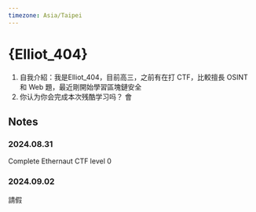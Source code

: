 ```yaml
---
timezone: Asia/Taipei
---
```


# {Elliot_404}

1. 自我介紹：我是Elliot_404，目前高三，之前有在打 CTF，比較擅長 OSINT 和 Web 題，最近剛開始學習區塊鏈安全
2. 你认为你会完成本次残酷学习吗？ 會

## Notes

<!-- Content_START -->

### 2024.08.31

Complete Ethernaut CTF level 0

### 2024.09.02
請假

<!-- Content_END -->

